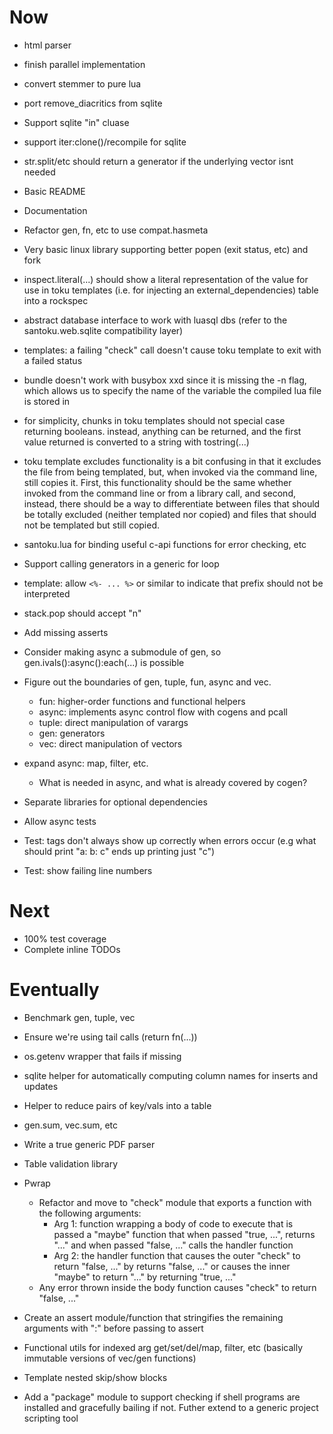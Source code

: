 # Now

- html parser
- finish parallel implementation

- convert stemmer to pure lua
- port remove_diacritics from sqlite
- Support sqlite "in" cluase
- support iter:clone()/recompile for sqlite
- str.split/etc should return a generator if the underlying vector isnt needed

- Basic README
- Documentation
- Refactor gen, fn, etc to use compat.hasmeta
- Very basic linux library supporting better popen (exit status, etc) and fork

- inspect.literal(...) should show a literal representation of the value for use
  in toku templates (i.e. for injecting an external_dependencies) table into a
  rockspec

- abstract database interface to work with luasql dbs (refer to the
  santoku.web.sqlite compatibility layer)

- templates: a failing "check" call doesn't cause toku template to exit with a
  failed status

- bundle doesn't work with busybox xxd since it is missing the -n flag, which
  allows us to specify the name of the variable the compiled lua file is stored
  in

- for simplicity, chunks in toku templates should not special case returning
  booleans. instead, anything can be returned, and the first value returned is
  converted to a string with tostring(...)

- toku template excludes functionality is a bit confusing in that it excludes
  the file from being templated, but, when invoked via the command line, still
  copies it. First, this functionality should be the same whether invoked from
  the command line or from a library call, and second, instead, there should be
  a way to differentiate between files that should be totally excluded (neither
  templated nor copied) and files that should not be templated but still copied.

- santoku.lua for binding useful c-api functions for error checking, etc
- Support calling generators in a generic for loop
- template: allow `<%- ... %>` or similar to indicate that prefix should not be
  interpreted
- stack.pop should accept "n"

- Add missing asserts

- Consider making async a submodule of gen, so gen.ivals():async():each(...) is
  possible

- Figure out the boundaries of gen, tuple, fun, async and vec.
  - fun: higher-order functions and functional helpers
  - async: implements async control flow with cogens and pcall
  - tuple: direct manipulation of varargs
  - gen: generators
  - vec: direct manipulation of vectors

- expand async: map, filter, etc.
    - What is needed in async, and what is already covered by cogen?

- Separate libraries for optional dependencies

- Allow async tests
- Test: tags don't always show up correctly when errors occur (e.g what should
  print "a: b: c" ends up printing just "c")

- Test: show failing line numbers

# Next

- 100% test coverage
- Complete inline TODOs

# Eventually

- Benchmark gen, tuple, vec

- Ensure we're using tail calls (return fn(...))

- os.getenv wrapper that fails if missing
- sqlite helper for automatically computing column names for inserts and updates
- Helper to reduce pairs of key/vals into a table
- gen.sum, vec.sum, etc

- Write a true generic PDF parser

- Table validation library

- Pwrap
    - Refactor and move to "check" module that exports a function with the
      following arguments:
        - Arg 1: function wrapping a body of code to execute that is passed a
          "maybe" function that when passed "true, ...", returns "..." and when
          passed "false, ..." calls the handler function
        - Arg 2: the handler function that causes the outer "check" to return
          "false, ..." by returns "false, ..." or causes the inner "maybe" to
          return "..." by returning "true, ..."
    - Any error thrown inside the body function causes "check" to return "false,
      ..."

- Create an assert module/function that stringifies the remaining arguments with
  ":" before passing to assert

- Functional utils for indexed arg get/set/del/map, filter, etc (basically
  immutable versions of vec/gen functions)

- Template nested skip/show blocks

- Add a "package" module to support checking if shell programs are installed and
  gracefully bailing if not. Futher extend to a generic project scripting tool
